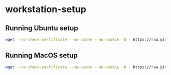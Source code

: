 # workstation-setup

## Running Ubuntu setup

```sh
wget --no-check-certificate --no-cache --no-cookie -O - https://raw.githubusercontent.com/csmartins/workstation-setup/master/ubuntu-setup.sh | bash
```

## Running MacOS setup

```sh
wget --no-check-certificate --no-cache --no-cookie -O - https://raw.githubusercontent.com/csmartins/workstation-setup/master/mac-setup.sh | bash
```

